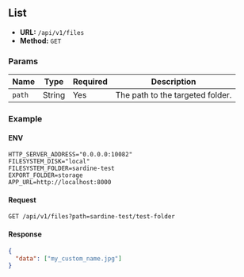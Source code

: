 ## List

- **URL:** `/api/v1/files`
- **Method:** `GET`

### Params

| Name   | Type   | Required | Description                      |
| ------ | ------ | -------- | -------------------------------- |
| `path` | String | Yes      | The path to the targeted folder. |

### Example

#### ENV

```env
HTTP_SERVER_ADDRESS="0.0.0.0:10082"
FILESYSTEM_DISK="local"
FILESYSTEM_FOLDER=sardine-test
EXPORT_FOLDER=storage
APP_URL=http://localhost:8000
```

#### Request

```http
GET /api/v1/files?path=sardine-test/test-folder
```

#### Response

```json
{
  "data": ["my_custom_name.jpg"]
}
```

